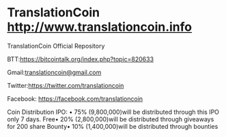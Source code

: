 TranslationCoin
http://www.translationcoin.info
====

TranslationCoin Official Repository

BTT:https://bitcointalk.org/index.php?topic=820633

Gmail:translationcoin@gmail.com

Twitter:https://twitter.com/translationcoin

Facebook: https://facebook.com/translationcoin

Coin Distribution
IPO: • 75% (9,800,000)will be distributed through this IPO only 7 days.
Free• 20% (2,800,000)will be distributed through giveaways for 200 share
Bounty• 10% (1,400,000)will be distributed through bounties


